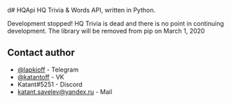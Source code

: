 d# HQApi 
HQ Trivia & Words API, written in Python.

Development stopped! HQ Trivia is dead and there is no point in continuing development. The library will be removed from pip on March 1, 2020

## Contact author
* [@lapkioff](https://t.me/lapkioff) - Telegram
* [@katantoff](https://vk.com/katantoff) - VK
* Katant#5251 - Discord
* katant.savelev@yandex.ru - Mail
